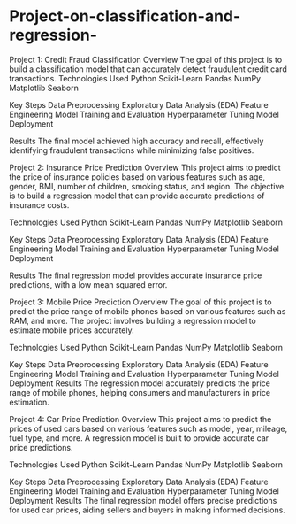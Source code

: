 # Project-on-classification-and-regression-
Project 1: Credit Fraud Classification
Overview
The goal of this project is to build a classification model that can accurately detect fraudulent credit card transactions. 
Technologies Used
Python
Scikit-Learn
Pandas
NumPy
Matplotlib
Seaborn

Key Steps
Data Preprocessing
Exploratory Data Analysis (EDA)
Feature Engineering
Model Training and Evaluation
Hyperparameter Tuning
Model Deployment

Results
The final model achieved high accuracy and recall, effectively identifying fraudulent transactions while minimizing false positives.

Project 2: Insurance Price Prediction
Overview
This project aims to predict the price of insurance policies based on various features such as age, gender, BMI, number of children, smoking status, and region. The objective is to build a regression model that can provide accurate predictions of insurance costs.

Technologies Used
Python
Scikit-Learn
Pandas
NumPy
Matplotlib
Seaborn

Key Steps
Data Preprocessing
Exploratory Data Analysis (EDA)
Feature Engineering
Model Training and Evaluation
Hyperparameter Tuning
Model Deployment

Results
The final regression model provides accurate insurance price predictions, with a low mean squared error.

Project 3: Mobile Price Prediction
Overview
The goal of this project is to predict the price range of mobile phones based on various features such as  RAM, and more. The project involves building a regression model to estimate mobile prices accurately.

Technologies Used
Python
Scikit-Learn
Pandas
NumPy
Matplotlib
Seaborn

Key Steps
Data Preprocessing
Exploratory Data Analysis (EDA)
Feature Engineering
Model Training and Evaluation
Hyperparameter Tuning
Model Deployment
Results
The regression model accurately predicts the price range of mobile phones, helping consumers and manufacturers in price estimation.

Project 4: Car Price Prediction
Overview
This project aims to predict the prices of used cars based on various features such as model, year, mileage, fuel type, and more. A regression model is built to provide accurate car price predictions.

Technologies Used
Python
Scikit-Learn
Pandas
NumPy
Matplotlib
Seaborn

Key Steps
Data Preprocessing
Exploratory Data Analysis (EDA)
Feature Engineering
Model Training and Evaluation
Hyperparameter Tuning
Model Deployment
Results
The final regression model offers precise predictions for used car prices, aiding sellers and buyers in making informed decisions.
